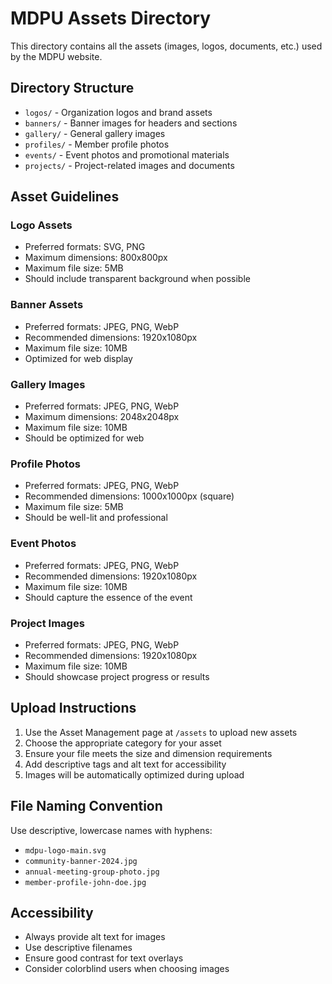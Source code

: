 # MDPU Assets Directory

This directory contains all the assets (images, logos, documents, etc.) used by the MDPU website.

## Directory Structure

- `logos/` - Organization logos and brand assets
- `banners/` - Banner images for headers and sections
- `gallery/` - General gallery images
- `profiles/` - Member profile photos
- `events/` - Event photos and promotional materials
- `projects/` - Project-related images and documents

## Asset Guidelines

### Logo Assets
- Preferred formats: SVG, PNG
- Maximum dimensions: 800x800px
- Maximum file size: 5MB
- Should include transparent background when possible

### Banner Assets
- Preferred formats: JPEG, PNG, WebP
- Recommended dimensions: 1920x1080px
- Maximum file size: 10MB
- Optimized for web display

### Gallery Images
- Preferred formats: JPEG, PNG, WebP
- Maximum dimensions: 2048x2048px
- Maximum file size: 10MB
- Should be optimized for web

### Profile Photos
- Preferred formats: JPEG, PNG, WebP
- Recommended dimensions: 1000x1000px (square)
- Maximum file size: 5MB
- Should be well-lit and professional

### Event Photos
- Preferred formats: JPEG, PNG, WebP
- Recommended dimensions: 1920x1080px
- Maximum file size: 10MB
- Should capture the essence of the event

### Project Images
- Preferred formats: JPEG, PNG, WebP
- Recommended dimensions: 1920x1080px
- Maximum file size: 10MB
- Should showcase project progress or results

## Upload Instructions

1. Use the Asset Management page at `/assets` to upload new assets
2. Choose the appropriate category for your asset
3. Ensure your file meets the size and dimension requirements
4. Add descriptive tags and alt text for accessibility
5. Images will be automatically optimized during upload

## File Naming Convention

Use descriptive, lowercase names with hyphens:
- `mdpu-logo-main.svg`
- `community-banner-2024.jpg`
- `annual-meeting-group-photo.jpg`
- `member-profile-john-doe.jpg`

## Accessibility

- Always provide alt text for images
- Use descriptive filenames
- Ensure good contrast for text overlays
- Consider colorblind users when choosing images















